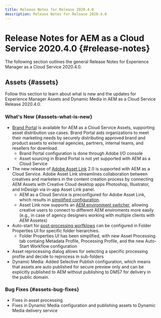 ```yaml
---
title: Release Notes for Release 2020.4.0
description: Release Notes for Release 2020.4.0
---
```


# Release Notes for AEM as a Cloud Service 2020.4.0 {#release-notes}

The following section outlines the general Release Notes for Experience Manager as a Cloud Service 2020.4.0.

## Assets {#assets}

Follow this section to learn about what is new and the updates for Experience Manager Assets and Dynamic Media in AEM as a Cloud Service Release 2020.4.0.

### What's New {#assets-what-is-new}

* [Brand Portal](https://docs.adobe.com/content/help/en/experience-manager-brand-portal/using/home.html) is available for AEM as a Cloud Service Assets, supporting asset distribution use cases. Brand Portal aids organizations to meet their marketing needs by securely distributing approved brand and product assets to external agencies, partners, internal teams, and resellers for download.
   * Brand Portal configuration is done through Adobe I/O console
   * Asset sourcing in Brand Portal is not yet supported with AEM as a Cloud Service
* The new release of [Adobe Asset Link](https://helpx.adobe.com/enterprise/using/adobe-asset-link.html) 2.0 is supported with AEM as a Cloud Service. Adobe Asset Link streamlines collaboration between creatives and marketers in the content creation process by connecting AEM Assets with Creative Cloud desktop apps Photoshop, Illustrator, and InDesign via in-app Asset Link panel.
   * AEM as a Cloud Service is preconfigured for Adobe Asset Link, which results in [simplified configuration](https://helpx.adobe.com/enterprise/using/configure-aem-assets-for-asset-link.html).
   * Asset Link now supports an [AEM environment switcher](https://helpx.adobe.com/enterprise/using/manage-assets-using-adobe-asset-link.html#UseAdobeAssetLink), allowing creative users to connect to different AEM enviroments more easily (e.g., in case of agency designers working with multiple clients with AEM Assetes)
* Auto-start for [post-processing worfklows](/help/assets/asset-microservices-configure-and-use.md#post-processing-workflows) can be configured in Folder Properties UI for specific folder hierarchies.
   * Folder Properties UI has been simplified, with new Asset Processing tab containg Metadata Profile, Processing Profile, and the new Auto-Start Workflow configuration
* Asset reprocessing dialog allows for selecting a specific processing profile and decide to reprocess in sub-folders
* Dynamic Media: Added Selective Publish configuration, which means that assets are auto published for secure preview only and can be explicitly published to AEM without publishing to DMS7 for delivery in the public domain.

### Bug Fixes  {#assets-bug-fixes}

* Fixes in asset processing
* Fixes in Dynamic Media configuration and publishing assets to Dynamic Media delivery service
